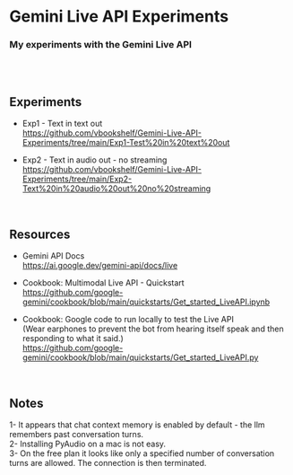 # Gemini Live API Experiments

### My experiments with the Gemini Live API
<br>
<br>

## Experiments

- Exp1 - Text in text out<br>
  https://github.com/vbookshelf/Gemini-Live-API-Experiments/tree/main/Exp1-Test%20in%20text%20out

- Exp2 - Text in audio out - no streaming<br>
  https://github.com/vbookshelf/Gemini-Live-API-Experiments/tree/main/Exp2-Text%20in%20audio%20out%20no%20streaming


<br>

## Resources

- Gemini API Docs<br>
  https://ai.google.dev/gemini-api/docs/live

- Cookbook: Multimodal Live API - Quickstart<br>
  https://github.com/google-gemini/cookbook/blob/main/quickstarts/Get_started_LiveAPI.ipynb

- Cookbook: Google code to run locally to test the Live API<br>
(Wear earphones to prevent the bot from hearing itself speak and then responding to what it said.)<br>
https://github.com/google-gemini/cookbook/blob/main/quickstarts/Get_started_LiveAPI.py

<br>

## Notes

1- It appears that chat context memory is enabled by default - the llm remembers past conversation turns.<br>
2- Installing PyAudio on a mac is not easy.<br>
3- On the free plan it looks like only a specified number of conversation turns are allowed. The connection is then terminated.<br>
